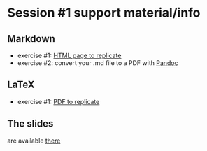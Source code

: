 

# Session #1 support material/info

## Markdown

- exercise #1: [HTML page to replicate](md_result.html)
- exercise #2: convert your .md file to a PDF with [Pandoc](https://pandoc.org/) 


## LaTeX

- exercise #1: [PDF to replicate](latex_result.pdf)


## The slides

are available [there](https//hugo.com)